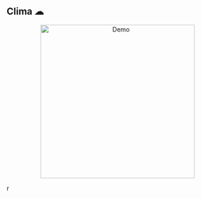 ## Clima ☁



<p align="center">
  <img align="center" width="350" src="screenshots/clima-demo.gif" alt="Demo" />
</p>r